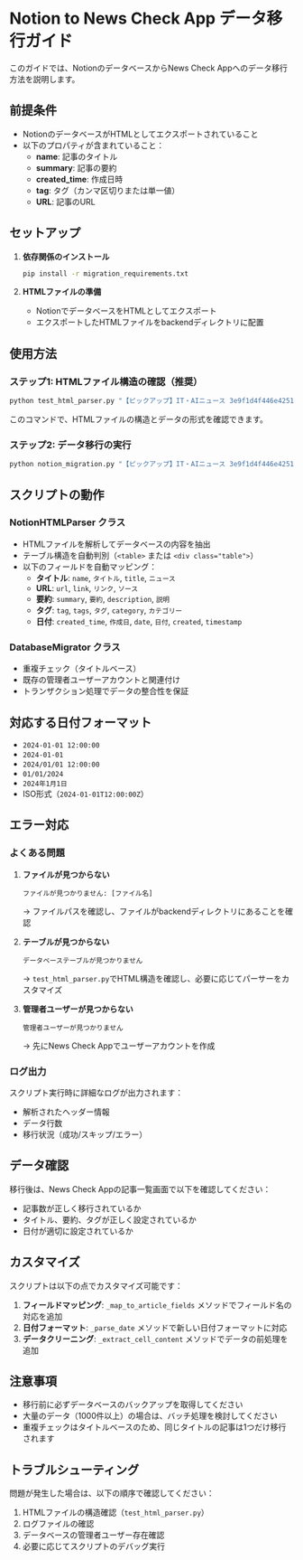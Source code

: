 # Notion to News Check App データ移行ガイド

このガイドでは、NotionのデータベースからNews Check Appへのデータ移行方法を説明します。

## 前提条件

- NotionのデータベースがHTMLとしてエクスポートされていること
- 以下のプロパティが含まれていること：
  - **name**: 記事のタイトル
  - **summary**: 記事の要約
  - **created_time**: 作成日時
  - **tag**: タグ（カンマ区切りまたは単一値）
  - **URL**: 記事のURL

## セットアップ

1. **依存関係のインストール**
   ```bash
   pip install -r migration_requirements.txt
   ```

2. **HTMLファイルの準備**
   - NotionでデータベースをHTMLとしてエクスポート
   - エクスポートしたHTMLファイルをbackendディレクトリに配置

## 使用方法

### ステップ1: HTMLファイル構造の確認（推奨）

```bash
python test_html_parser.py "【ピックアップ】IT・AIニュース 3e9f1d4f446e4251be3902429dad4922.html"
```

このコマンドで、HTMLファイルの構造とデータの形式を確認できます。

### ステップ2: データ移行の実行

```bash
python notion_migration.py "【ピックアップ】IT・AIニュース 3e9f1d4f446e4251be3902429dad4922.html"
```

## スクリプトの動作

### NotionHTMLParser クラス

- HTMLファイルを解析してデータベースの内容を抽出
- テーブル構造を自動判別（`<table>` または `<div class="table">`）
- 以下のフィールドを自動マッピング：
  - **タイトル**: `name`, `タイトル`, `title`, `ニュース`
  - **URL**: `url`, `link`, `リンク`, `ソース`
  - **要約**: `summary`, `要約`, `description`, `説明`
  - **タグ**: `tag`, `tags`, `タグ`, `category`, `カテゴリー`
  - **日付**: `created_time`, `作成日`, `date`, `日付`, `created`, `timestamp`

### DatabaseMigrator クラス

- 重複チェック（タイトルベース）
- 既存の管理者ユーザーアカウントと関連付け
- トランザクション処理でデータの整合性を保証

## 対応する日付フォーマット

- `2024-01-01 12:00:00`
- `2024-01-01`
- `2024/01/01 12:00:00`
- `01/01/2024`
- `2024年1月1日`
- ISO形式（`2024-01-01T12:00:00Z`）

## エラー対応

### よくある問題

1. **ファイルが見つからない**
   ```
   ファイルが見つかりません: [ファイル名]
   ```
   → ファイルパスを確認し、ファイルがbackendディレクトリにあることを確認

2. **テーブルが見つからない**
   ```
   データベーステーブルが見つかりません
   ```
   → `test_html_parser.py`でHTML構造を確認し、必要に応じてパーサーをカスタマイズ

3. **管理者ユーザーが見つからない**
   ```
   管理者ユーザーが見つかりません
   ```
   → 先にNews Check Appでユーザーアカウントを作成

### ログ出力

スクリプト実行時に詳細なログが出力されます：
- 解析されたヘッダー情報
- データ行数
- 移行状況（成功/スキップ/エラー）

## データ確認

移行後は、News Check Appの記事一覧画面で以下を確認してください：
- 記事数が正しく移行されているか
- タイトル、要約、タグが正しく設定されているか
- 日付が適切に設定されているか

## カスタマイズ

スクリプトは以下の点でカスタマイズ可能です：

1. **フィールドマッピング**: `_map_to_article_fields` メソッドでフィールド名の対応を追加
2. **日付フォーマット**: `_parse_date` メソッドで新しい日付フォーマットに対応
3. **データクリーニング**: `_extract_cell_content` メソッドでデータの前処理を追加

## 注意事項

- 移行前に必ずデータベースのバックアップを取得してください
- 大量のデータ（1000件以上）の場合は、バッチ処理を検討してください
- 重複チェックはタイトルベースのため、同じタイトルの記事は1つだけ移行されます

## トラブルシューティング

問題が発生した場合は、以下の順序で確認してください：

1. HTMLファイルの構造確認（`test_html_parser.py`）
2. ログファイルの確認
3. データベースの管理者ユーザー存在確認
4. 必要に応じてスクリプトのデバッグ実行
